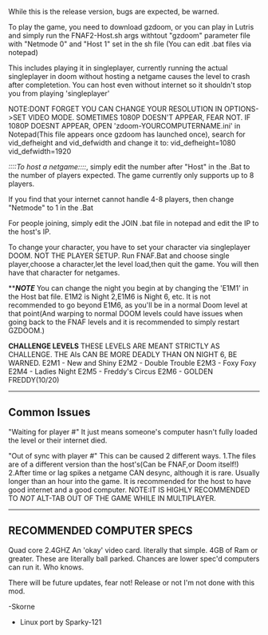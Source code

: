 While this is the release version, bugs are expected, be warned.

To play the game, you need to download gzdoom, or you can play in Lutris
 and simply run the FNAF2-Host.sh args withtout "gzdoom" parameter file with "Netmode 0" and "Host 1" set in the sh file
(You can edit .bat files via notepad)

This includes playing it in singleplayer, currently running the actual singleplayer in doom without
hosting a netgame causes the level to crash after completetion. You can host even without internet so it
shouldn't stop you from playing 'singleplayer'

NOTE:DONT FORGET YOU CAN CHANGE YOUR RESOLUTION IN OPTIONS->SET VIDEO MODE. SOMETIMES 1080P DOESN'T APPEAR, FEAR NOT.
IF 1080P DOESNT APPEAR, OPEN 'zdoom-YOURCOMPUTERNAME.ini' in Notepad(This file appears once gzdoom has launched once), search for vid_defheight and vid_defwidth and change it to:
vid_defheight=1080
vid_defwidth=1920

*::::*To host a netgame*::::*, simply edit the number after "Host" in the .Bat to the number of players expected.
The game currently only supports up to 8 players.

If you find that your internet cannot handle 4-8 players, then change "Netmode" to 1 in the .Bat

For people joining, simply edit the JOIN .bat file in notepad and edit the IP to the host's IP.

To change your character, you have to set your character via singleplayer DOOM. NOT THE PLAYER SETUP.
Run FNAF.Bat and choose single player,choose a character,let the level load,then quit the game.
You will then have that character for netgames.

*********************NOTE*******************
You can change the night you begin at by changing the 'E1M1' in the Host bat file. E1M2 is Night 2,E1M6 is Night 6, etc.
It is not recommended to go beyond E1M6, as you'll be in a normal Doom level at that point(And warping to normal
DOOM levels could have issues when going back to the FNAF levels and it is recommended to simply restart GZDOOM.)

**CHALLENGE LEVELS**
THESE LEVELS ARE MEANT STRICTLY AS CHALLENGE. THE AIs CAN BE MORE DEADLY THAN ON NIGHT 6, BE WARNED.
E2M1 - New and Shiny
E2M2 - Double Trouble
E2M3 - Foxy Foxy
E2M4 - Ladies Night
E2M5 - Freddy's Circus
E2M6 - GOLDEN FREDDY(10/20)

-----------------
Common Issues
-----------------
"Waiting for player #"
It just means someone's computer hasn't fully loaded the level or their internet died.

"Out of sync with player #"
This can be caused 2 different ways.
1.The files are of a different version than the host's(Can be FNAF,or Doom itself!)
2.After time or lag spikes a netgame CAN desync, although it is rare. Usually longer than an hour
into the game. It is recommended for the host to have good internet and a good computer.
NOTE:IT IS HIGHLY RECOMMENDED TO *NOT* ALT-TAB OUT OF THE GAME WHILE IN MULTIPLAYER.

--------------------------
RECOMMENDED COMPUTER SPECS
--------------------------
Quad core 2.4GHZ
An 'okay' video card. literally that simple.
4GB of Ram or greater.
These are literally ball parked. Chances are lower spec'd computers can run it. Who knows.

There will be future updates, fear not! Release or not I'm not done with this mod.

-Skorne
- Linux port by Sparky-121